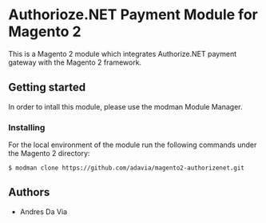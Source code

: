 # Authorioze.NET Payment Module for Magento 2

This is a Magento 2 module which integrates Authorize.NET payment gateway with the Magento 2 framework.

## Getting started 

In order to intall this module, please use the modman Module Manager.

### Installing 

For the local environment of the module run the following commands under the Magento 2 directory:
```
$ modman clone https://github.com/adavia/magento2-authorizenet.git
```

## Authors

* Andres Da Via
